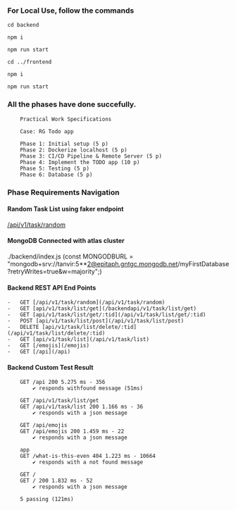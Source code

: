 ### For Local Use, follow the commands
```
cd backend
```
```
npm i
```
```
npm run start
```

```
cd ../frontend
```
```
npm i
```
```
npm run start
```



### All the phases have done succefully.

```
    Practical Work Specifications

    Case: RG Todo app

    Phase 1: Initial setup (5 p)
    Phase 2: Dockerize localhost (5 p)
    Phase 3: CI/CD Pipeline & Remote Server (5 p)
    Phase 4: Implement the TODO app (10 p)
    Phase 5: Testing (5 p)
    Phase 6: Database (5 p)

```

### Phase Requirements Navigation 

#### Random Task List using faker endpoint
[/api/v1/task/random](/api/v1/task/random)

#### MongoDB Connected with atlas cluster
./backend/index.js
(const MONGODBURL = "mongodb+srv://tanvir:5**2@epitaph.gntgc.mongodb.net/myFirstDatabase?retryWrites=true&w=majority";)

#### Backend REST API End Points
    -   GET [/api/v1/task/random](/api/v1/task/random)
    -   GET [api/v1/task/list/get](/backendapi/v1/task/list/get)
    -   GET [api/v1/task/list/get/:tid](/api/v1/task/list/get/:tid)
    -   POST [api/v1/task/list/post](/api/v1/task/list/post)
    -   DELETE [api/v1/task/list/delete/:tid](/api/v1/task/list/delete/:tid)
    -   GET [api/v1/task/list](/api/v1/task/list)
    -   GET [/emojis](/emojis)
    -   GET [/api](/api)

#### Backend Custom Test Result
```
    GET /api 200 5.275 ms - 356
        ✔ responds withfound message (51ms)

    GET /api/v1/task/list/get
    GET /api/v1/task/list 200 1.166 ms - 36
        ✔ responds with a json message

    GET /api/emojis
    GET /api/emojis 200 1.459 ms - 22
        ✔ responds with a json message

    app
    GET /what-is-this-even 404 1.223 ms - 10664
        ✔ responds with a not found message

    GET /
    GET / 200 1.832 ms - 52
        ✔ responds with a json message

    5 passing (121ms)
```
